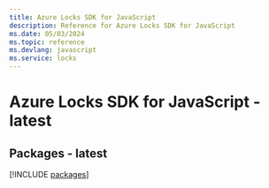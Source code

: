 ```yaml
---
title: Azure Locks SDK for JavaScript
description: Reference for Azure Locks SDK for JavaScript
ms.date: 05/03/2024
ms.topic: reference
ms.devlang: javascript
ms.service: locks
---
```

# Azure Locks SDK for JavaScript - latest
## Packages - latest
[!INCLUDE [packages](locks-index.md)]